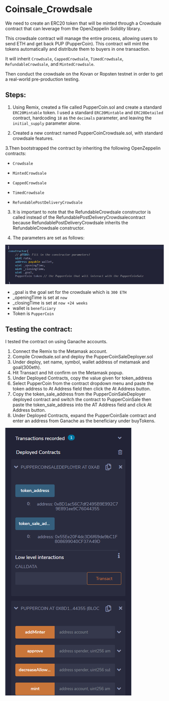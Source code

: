 # Coinsale_Crowdsale



We need to create an ERC20 token that will be minted through a Crowdsale contract that can leverage from the OpenZeppelin Solidity library.

This crowdsale contract will manage the entire process, allowing users to send ETH and get back PUP (PupperCoin). This contract will mint the tokens automatically and distribute them to buyers in one transaction.

It will inherit `Crowdsale`, `CappedCrowdsale`, `TimedCrowdsale`, `RefundableCrowdsale`, and `MintedCrowdsale`.

Then conduct the crowdsale on the Kovan or Ropsten testnet in order to get a real-world pre-production testing.

## Steps:

1. Using Remix, created a file called PupperCoin.sol and create a standard `ERC20Mintable` token. I used a standard `ERC20Mintable` and `ERC20Detailed` contract, hardcoding `18` as the `decimals` parameter, and leaving the `initial_supply` parameter alone.

2. Created a new contract named PupperCoinCrowdsale.sol, with standard crowdsale features.

3.Then bootstrapped the contract by inheriting the following OpenZeppelin contracts:
* `Crowdsale`

* `MintedCrowdsale`

* `CappedCrowdsale`

* `TimedCrowdsale`

* `RefundablePostDeliveryCrowdsale`

3. It is important to note that the RefundableCrowdsale constructor is called instead of the RefundablePostDeliveryCrowdsalecontract because RefundablePostDeliveryCrowdsale inherits the RefundableCrowdsale constructor.

4. The parameters are set as follows: 


![Constructor_parameters](Images/CP1.png)

* _goal is the goal set for the crowdsale which is `300 ETH`
* _openingTime is set at   `now`
* _closingTime is set at `now +24 weeks`
* wallet is `beneficiary`
* Token is `PupperCoin`

## Testing the contract:

I tested the contract on using Ganache accounts.

1. Connect the Remix to the Metamask account.
2. Compile Crowdsale.sol  and deploy the PupperCoinSaleDeployer.sol
3. Under deploy, set name, symbol, wallet address of metamask and goal(300eth).
4. Hit Transact and hit confirm on the Metamask popup.
5. Under Deployed Contracts, copy the value given for token_address
6. Select PupperCoin from the contract dropdown menu and paste the token address to At Address field then click the At Address button.
7. Copy the token_sale_address from the PupperCoinSaleDeployer deployed contract and switch the contract to PupperCoinSale then paste the token_sale_address into the AT Address field and click At Address button.
8. Under Deployed Contracts, expand the PupperCoinSale contract and enter an address from Ganache as the beneficiary under buyTokens.

![Deployed](Images/deploy2.png)




